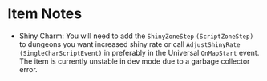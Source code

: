 # Item Notes
* Shiny Charm: You will need to add the `ShinyZoneStep` `(ScriptZoneStep)` to dungeons you want increased shiny rate or call `AdjustShinyRate` 
`(SingleCharScriptEvent)` in preferably in the Universal `OnMapStart` event. The item is currently unstable in dev mode due to a garbage collector error.